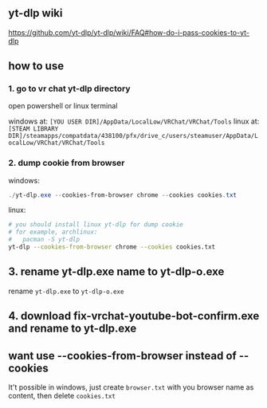 #

## yt-dlp wiki

<https://github.com/yt-dlp/yt-dlp/wiki/FAQ#how-do-i-pass-cookies-to-yt-dlp>

## how to use

### 1. go to vr chat yt-dlp directory

open powershell or linux terminal

windows at: `[YOU USER DIR]/AppData/LocalLow/VRChat/VRChat/Tools`
linux at: `[STEAM LIBRARY DIR]/steamapps/compatdata/438100/pfx/drive_c/users/steamuser/AppData/LocalLow/VRChat/VRChat/Tools`

### 2. dump cookie from browser

windows:

```powershell
./yt-dlp.exe --cookies-from-browser chrome --cookies cookies.txt
```

linux:

```bash
# you should install linux yt-dlp for dump cookie
# for example, archlinux:
#   pacman -S yt-dlp
yt-dlp --cookies-from-browser chrome --cookies cookies.txt
```

## 3. rename yt-dlp.exe name to yt-dlp-o.exe

rename `yt-dlp.exe` to `yt-dlp-o.exe`

## 4. download fix-vrchat-youtube-bot-confirm.exe and rename to yt-dlp.exe

## want use --cookies-from-browser instead of --cookies

It't possible in windows, just create `browser.txt` with you browser name as content, then delete `cookies.txt`
